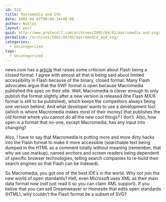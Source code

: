 ```yaml
---
id: 318
title: Macromedia and SVG
date: 2002-04-02T00:04:34+00:00
author: Niklas
layout: post
guid: http://www.protocol7.com/archives/2002/04/02/macromedia-and-svg/
permalink: /archives/2002/04/02/macromedia_and_svg/
categories:
  - Uncategorized
tags:
  - Uncategorized
---
```

<div class='microid-7cb28cae679509dab4684cbf487902d962dea87f'>
  <p>
    news.com has a <a href="http://news.com.com/2100-1001-872136.html">article</a> that raises some criticism about Flash being a closed format. I agree with almost all that is being said about limited accessibility in Flash because of the binary, closed format. Many Flash advocates argue that the SWF format is open because Macromedia published the spec on their site. Well, Macromedia is clever enough to only publish the format slightly after a new version is released (the Flash MX/6 format is still to be published), which keeps the competitors always being one version behind. And what developer wants to use a development tool (which is where Macromedia makes most of their money) that publishes the old format where you cannot do all the new cool things? I don&#8217;t. Also, how open is a format that no-one, except Macromedia, has any input into changing?
  </p>
  
  <p>
    Also, I have to say that Macromedia is putting more and more dirty hacks into the Flash format to make it more accessible (searchable text being dumped in the HTML as a comment totally without meaning (remember, that why we use markup), named anchors and screen readers being dependent of specific browser technologies, telling search companies to re-build their search engines so that Flash can be indexed).
  </p>
  
  <p>
    So Macromedia, you got one of the best IDE&#8217;s in the world. Why not join the new world of open standards? Hell, even Microsoft uses XML as their main data format now (not just read it so you can claim XML support). If you belive that you can sell Dreamweaver or Homesite that edits open standards (HTML), why couldn&#8217;t the Flash format be a subset of SVG?
  </p>
</div>